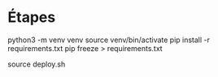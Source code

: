 # Étapes

python3 -m venv venv
source venv/bin/activate
pip install -r requirements.txt
pip freeze > requirements.txt


source deploy.sh


